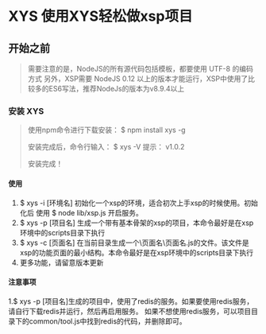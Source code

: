 # XYS 使用XYS轻松做xsp项目

## 开始之前

> 需要注意的是，NodeJS的所有源代码包括模板，都要使用 UTF-8 的编码方式
> 另外，XSP需要 NodeJS 0.12 以上的版本才能运行，XSP中使用了比较多的ES6写法，推荐NodeJs的版本为v8.9.4以上

>

### 安装 XYS

>使用npm命令进行下载安装：
>$ npm install xys -g
>
>安装完成后，命令行输入： $ xys -V
>提示： v1.0.2
>
>安装完成！

#### 使用

1. $ xys -i [环境名] 初始化一个xsp的环境，适合初次上手xsp的时候使用。初始化后  使用 $ node lib/xsp.js 开启服务。
2. $ xys -p [项目名] 生成一个带有基本骨架的xsp的项目，本命令最好是在xsp环境中的scripts目录下执行  
3. $ xys -c [页面名] 在当前目录生成一个\页面名\页面名.js的文件。该文件是xsp的功能页面的最小结构。本命令最好是在xsp环境中的scripts目录下执行
4. 更多功能，请留意版本更新

#### 注意事项
1.$ xys -p [项目名]生成的项目中，使用了redis的服务。如果要使用redis服务，请自行下载redis并运行，然后再启用服务。
如果不想使用redis服务，可以项目目录下的common/tool.js中找到redis的代码，并删除即可。